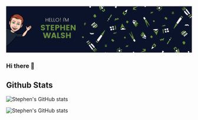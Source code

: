 # 
![Stephen's GitHub Banner](./assets/banner.png)

### Hi there 👋

## Github Stats
![Stephen's GitHub stats](https://github-readme-stats.vercel.app/api?username=stphnwlsh&show_icons=true)

![Stephen's GitHub stats](https://github-readme-stats.vercel.app/api/top-langs/?username=stphnwlsh&layout=compact)

<!--
**stphnwlsh/stphnwlsh** is a ✨ _special_ ✨ repository because its `README.md` (this file) appears on your GitHub profile.

Here are some ideas to get you started:

- 🔭 I’m currently working on ...
- 🌱 I’m currently learning ...
- 👯 I’m looking to collaborate on ...
- 🤔 I’m looking for help with ...
- 💬 Ask me about ...
- 📫 How to reach me: ...
- 😄 Pronouns: ...
- ⚡ Fun fact: ...
-->
